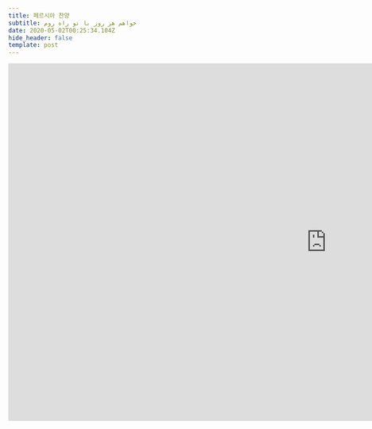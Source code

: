 ```yaml
---
title: 페르시아 찬양
subtitle: خواهم هر روز با تو راه روم
date: 2020-05-02T00:25:34.104Z
hide_header: false
template: post
---
```

<iframe width="1280" height="720" src="https://www.youtube.com/embed/Fda-sC15lgE?list=TLPQMDEwNTIwMjDVhE978nifAg" frameborder="0" allow="accelerometer; autoplay; encrypted-media; gyroscope; picture-in-picture" allowfullscreen></iframe>